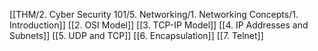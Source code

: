 [[THM/2. Cyber Security 101/5. Networking/1. Networking Concepts/1. Introduction]]
[[2. OSI Model]]
[[3. TCP-IP Model]]
[[4. IP Addresses and Subnets]]
[[5. UDP and TCP]]
[[6. Encapsulation]]
[[7. Telnet]]